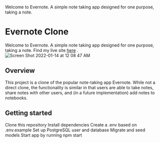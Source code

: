 Welcome to Evernote. A simple note taking app designed for one purpose, taking a note.

# Evernote Clone
Welcome to Evernote. A simple note taking app designed for one purpose, taking a note. Find my live site [here]( hipcampclone.herokuapp.com) .
![Screen Shot 2022-01-14 at 12 08 47 AM](https://user-images.githubusercontent.com/85750283/149490318-3e9d3912-6f4f-4dda-aff9-734b928fd126.png)
## Overview
This project is a clone of the popular note-taking app Evernote. While not a direct clone, the functionality is similar in that users are able to take notes, share notes with other users, and (in a future implementation) add notes to notebooks.
## Getting started
Clone this repository
Install dependencies
Create a .env based on .env.example
Set up PostgreSQL user and database
Migrate and seed models
Start app by running npm start

